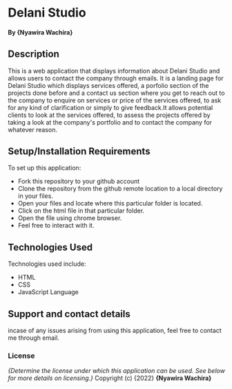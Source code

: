 # Delani Studio 
#### By **{Nyawira Wachira}**
## Description
This is a web application that displays information about Delani Studio and allows users to contact the company through emails. It is a landing page for Delani Studio 
which displays services offered, a porfolio section of the projects done before and a contact us section where you get to reach out to the company 
to enquire on services or price of the services offered, to ask for any kind of clarification or simply to give feedback.It allows potential clients to look at the services
offered, to assess the projects offered by taking a look at the company's portfolio and to contact the company for whatever reason.
## Setup/Installation Requirements
To set up this application:
* Fork this repository to your github account
* Clone the repository from the github remote location to a local directory in your files.
* Open your files and locate where this particular folder is located.
* Click on the html file in that particular folder.
* Open the file using chrome browser.
* Feel free to interact with it.
## Technologies Used
Technologies used include:
* HTML 
* CSS
* JavaScript Language
## Support and contact details
incase of any issues arising from using this application, feel free to contact me through email.
### License
*{Determine the license under which this application can be used.  See below for more details on licensing.}*
Copyright (c) {2022} **{Nyawira Wachira}**
  
